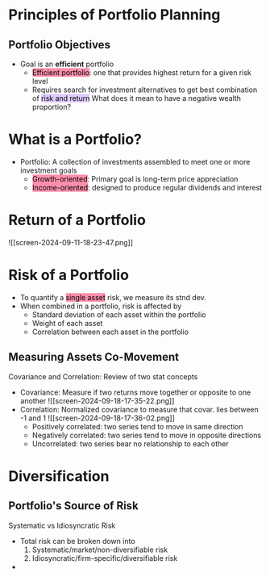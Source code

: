 # Principles of Portfolio Planning
## Portfolio Objectives
- Goal is an **efficient** portfolio
	- <mark style="background: #FF5582A6;">Efficient portfolio</mark>: one that provides highest return for a given risk level
	- Requires search for investment alternatives to get best combination of <mark style="background: #D2B3FFA6;">risk and return</mark>
What does it mean to have a negative wealth proportion?
# What is a Portfolio?
- Portfolio: A collection of investments assembled to meet one or more investment goals
	- <mark style="background: #FF5582A6;">Growth-oriented</mark>: Primary goal is long-term price appreciation
	- <mark style="background: #FF5582A6;">Income-oriented</mark>: designed to produce regular dividends and interest
# Return of a Portfolio
![[screen-2024-09-11-18-23-47.png]]
# Risk of a Portfolio
- To quantify a <mark style="background: #FF5582A6;">single asset</mark> risk, we measure its stnd dev.
- When combined in a portfolio, risk is affected by
	- Standard deviation of each asset within the portfolio
	- Weight of each asset
	- Correlation between each asset in the portfolio
## Measuring Assets Co-Movement
Covariance and Correlation: Review of two stat concepts
- Covariance: Measure if two returns move together or opposite to one another
![[screen-2024-09-18-17-35-22.png]]
- Correlation: Normalized covariance to measure that covar. lies between -1 and 1
![[screen-2024-09-18-17-36-02.png]]
	- Positively correlated: two series tend to move in same direction
	- Negatively correlated: two series tend to move in opposite directions
	- Uncorrelated: two series bear no relationship to each other
# Diversification
## Portfolio's Source of Risk
Systematic vs Idiosyncratic Risk
- Total risk can be broken down into
	1. Systematic/market/non-diversifiable risk
	2. Idiosyncratic/firm-specific/diversifiable risk
- 